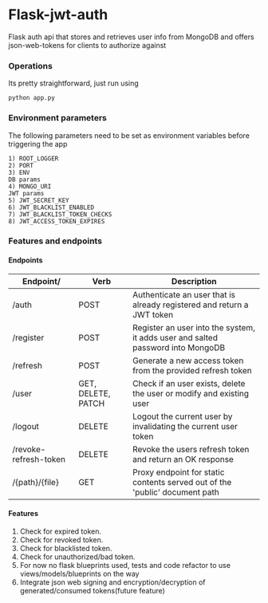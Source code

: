 # Flask-jwt-auth
Flask auth api that stores and retrieves user info from MongoDB and offers json-web-tokens for 
clients to authorize against

### Operations
Its pretty straightforward, just run using 
```
python app.py
```

### Environment parameters
The following parameters need to be set as environment variables before triggering the app
```
1) ROOT_LOGGER
2) PORT
3) ENV
DB params
4) MONGO_URI
JWT params
5) JWT_SECRET_KEY
6) JWT_BLACKLIST_ENABLED
7) JWT_BLACKLIST_TOKEN_CHECKS
8) JWT_ACCESS_TOKEN_EXPIRES
```

### Features and endpoints

#### Endpoints

| Endpoint/ | Verb | Description |
| --- | --- | --- |
| /auth | POST | Authenticate an user that is already registered and return a JWT token |
| /register | POST | Register an user into the system, it adds user and salted password into MongoDB |
| /refresh | POST | Generate a new access token from the provided refresh token |
| /user | GET, DELETE, PATCH | Check if an user exists, delete the user or modify and existing user |
| /logout | DELETE | Logout the current user by invalidating the current user token |
| /revoke-refresh-token | DELETE | Revoke the users refresh token and return an OK response |
| /{path}/{file} | GET | Proxy endpoint for static contents served out of the 'public' document path | 

#### Features
1) Check for expired token.
2) Check for revoked token.
3) Check for blacklisted token.
4) Check for unauthorized/bad token.
5) For now no flask blueprints used, tests and code refactor to use views/models/blueprints on the way
6) Integrate json web signing and encryption/decryption of generated/consumed tokens(future feature) 